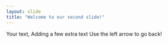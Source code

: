 ```yaml
---
layout: slide
title: "Welcome to our second slide!"
---
```

Your text, Adding a few extra text
Use the left arrow to go back!
